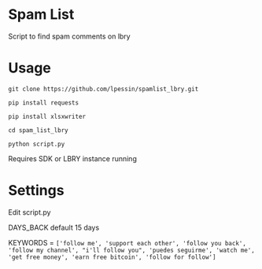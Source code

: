 # Spam List
Script to find spam comments on lbry

# Usage

`git clone https://github.com/lpessin/spamlist_lbry.git`

`pip install requests`

 `pip install xlsxwriter`
 
 `cd spam_list_lbry`
 
 `python script.py`

Requires SDK or LBRY instance running

# Settings
Edit script.py 

DAYS_BACK default 15 days

KEYWORDS = `['follow me', 'support each other', 'follow you back', 'follow my channel', "i'll follow you",
            'puedes seguirme', 'watch me', 'get free money', 'earn free bitcoin', 'follow for follow']`
